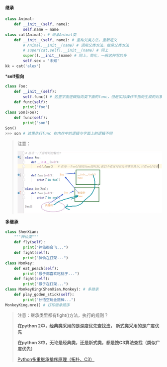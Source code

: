 #### 继承

```python
class Animal:
    def __init__(self, name):
        self.name = name
class cat(Animal): # 继承Animal类
    def __init__(self, name): # 重构父类方法，重新定义
        # Animal.__init__(name) # 调用父类方法，继承父类方法
        # super(cat,self).__init__(name) # 同上
        super().__init__(name) # 同上，简化，一般这种写的多
        self.sex = '未知'
kk = cat('alex')
```

***self指向**

```python
class Foo:
	def __init__(self):
		self.func() # 这里字面逻辑指向类下面的func，但是实际操作中指向生成的对象下的func
	def func(self):
		print('foo')
class Son(Foo):
	def func(self):
		print('son')
Son()
>>> son # 这里执行func 在内存中的逻辑与字面上的逻辑不同
```

>   注意：
>
>   <img src="..\img\20210413175810.png"/>

**多继承**

```python
class ShenXian:
    """神仙类"""
    def fly(self):
        print("神仙都会飞...")
    def fight(self):
        print("神仙在打架...")
class Monkey:
    def eat_peach(self):
        print("猴子都喜欢吃桃子...")
    def fight(self):
        print("猴子在打架...")
class MonkeyKing(ShenXian,Monkey): # 多继承
    def play_goden_stick(self):
        print("孙悟空玩金箍棒...")
MonkeyKing.mro() # 打印继承顺序
```

>   注意：继承类里都有fight()方法，执行的规则？
>
>   **在python 2中，经典类采用的是深度优先查找法， 新式类采用的是广度优先**
>
>   **在python 3中，无论是经典类，还是新式类，都是按C3算法查找（类似广度优先）**
>
>   [Python多重继承排序原理（拓扑、C3）](https://www.jianshu.com/p/c9a0b055947b)

